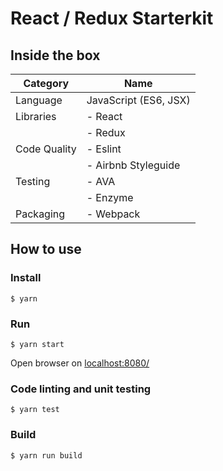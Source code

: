 # React / Redux Starterkit

## Inside the box

| Category     | Name                  |
|--------------|-----------------------|
| Language     | JavaScript (ES6, JSX) |
| Libraries    | - React               |
|              | - Redux               |
| Code Quality | - Eslint              |
|              | - Airbnb Styleguide   |
| Testing      | - AVA                 |
|              | - Enzyme              |
| Packaging    | - Webpack             |

## How to use

### Install

```
$ yarn
```

### Run

```
$ yarn start
```

Open browser on [localhost:8080/](http://localhost:8080/)

### Code linting and unit testing

```
$ yarn test
```

### Build

```
$ yarn run build
```


